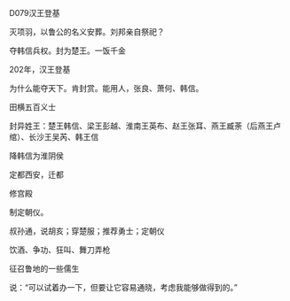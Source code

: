 D079汉王登基

灭项羽，以鲁公的名义安葬。刘邦亲自祭祀？

夺韩信兵权。封为楚王。一饭千金



202年，汉王登基

为什么能夺天下。肯封赏。能用人，张良、萧何、韩信。

田横五百义士



封异姓王：楚王韩信、梁王彭越、淮南王英布、赵王张耳、燕王臧荼（后燕王卢绾）、长沙王吴芮、韩王信



降韩信为淮阴侯

定都西安，迁都

修宫殿



制定朝仪。

叔孙通，说胡亥；穿楚服；推荐勇士；定朝仪

饮酒、争功、狂叫、舞刀弄枪

征召鲁地的一些儒生

说：“可以试着办一下，但要让它容易通晓，考虑我能够做得到的。”







